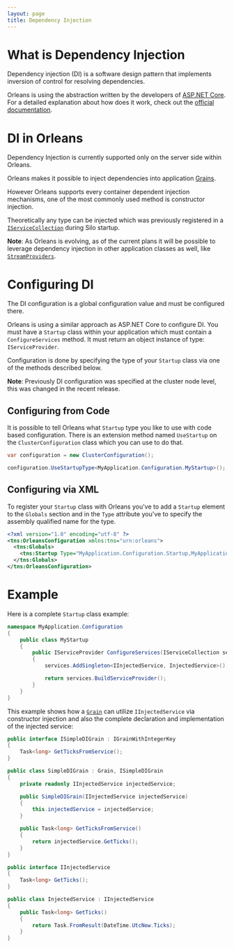 ```yaml
---
layout: page
title: Dependency Injection
---
```


# What is Dependency Injection

Dependency injection (DI) is a software design pattern that implements inversion of control for resolving dependencies.

Orleans is using the abstraction written by the developers of [ASP.NET Core](https://docs.asp.net). For a detailed explanation about how does it work, check out the [official documentation](https://docs.asp.net/en/latest/fundamentals/dependency-injection.html#dependency-injection).

# DI in Orleans

Dependency Injection is currently supported only on the server side within Orleans.

Orleans makes it possible to inject dependencies into application [Grains](../Getting-Started-With-Orleans/Grains.md).

However Orleans supports every container dependent injection mechanisms, one of the most commonly used method is constructor injection.

Theoretically any type can be injected which was previously registered in a [`IServiceCollection`](https://docs.asp.net/projects/api/en/latest/autoapi/Microsoft/Extensions/DependencyInjection/IServiceCollection/index.html) during Silo startup.

**Note**:
As Orleans is evolving, as of the current plans it will be possible to leverage dependency injection in other application classes as well, like [`StreamProviders`](../Orleans-Streams/Stream-Providers.md). 

# Configuring DI

The DI configuration is a global configuration value and must be configured there.

Orleans is using a similar approach as ASP.NET Core to configure DI. You must have a `Startup` class within your application which must contain a `ConfigureServices` method. It must return an object instance of type: `IServiceProvider`.

Configuration is done by specifying the type of your `Startup` class via one of the methods described below.

**Note**:
Previously DI configuration was specified at the cluster node level, this was changed in the recent release. 

## Configuring from Code

It is possible to tell Orleans what `Startup` type you like to use with code based configuration. There is an extension method named `UseStartup` on the `ClusterConfiguration` class which you can use to do that.

``` csharp
var configuration = new ClusterConfiguration();

configuration.UseStartupType<MyApplication.Configuration.MyStartup>();
``` 

## Configuring via XML

To register your `Startup` class with Orleans you've to add a `Startup` element to the `Globals` section and in the `Type` attribute you've to specify the assembly qualified name for the type.

``` XML
<?xml version="1.0" encoding="utf-8" ?>
<tns:OrleansConfiguration xmlns:tns="urn:orleans">
  <tns:Globals>
    <tns:Startup Type="MyApplication.Configuration.Startup,MyApplication" />
  </tns:Globals>
</tns:OrleansConfiguration>
```
# Example

Here is a complete `Startup` class example:

``` csharp
namespace MyApplication.Configuration
{
    public class MyStartup
    {
        public IServiceProvider ConfigureServices(IServiceCollection services)
        {
            services.AddSingleton<IInjectedService, InjectedService>();

            return services.BuildServiceProvider();
        }
    }
}
```

This example shows how a [`Grain`](../Getting-Started-With-Orleans/Grains.md) can utilize `IInjectedService` via constructor injection and also the complete declaration and implementation of the injected service:

``` csharp
public interface ISimpleDIGrain : IGrainWithIntegerKey
{
    Task<long> GetTicksFromService();
}

public class SimpleDIGrain : Grain, ISimpleDIGrain
{
    private readonly IInjectedService injectedService;

    public SimpleDIGrain(IInjectedService injectedService)
    {
        this.injectedService = injectedService;
    }

    public Task<long> GetTicksFromService()
    {
        return injectedService.GetTicks();
    }
}

public interface IInjectedService
{
    Task<long> GetTicks();
}

public class InjectedService : IInjectedService
{
    public Task<long> GetTicks()
    {
        return Task.FromResult(DateTime.UtcNow.Ticks);
    }
}
```